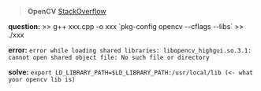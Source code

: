

>**OpenCV**
>[StackOverflow](http://stackoverflow.com/questions/12335848/opencv-program-compile-error-libopencv-core-so-2-4-cannot-open-shared-object-f)

**question:**
\>> g++ xxx.cpp -o xxx \`pkg-config opencv --cflags --libs\`
\>> ./xxx

**error:**
`error while loading shared libraries: libopencv_highgui.so.3.1: cannot open shared object file: No such file or directory`

**solve:**
`export LD_LIBRARY_PATH=$LD_LIBRARY_PATH:/usr/local/lib (<- what your opencv lib is)`
